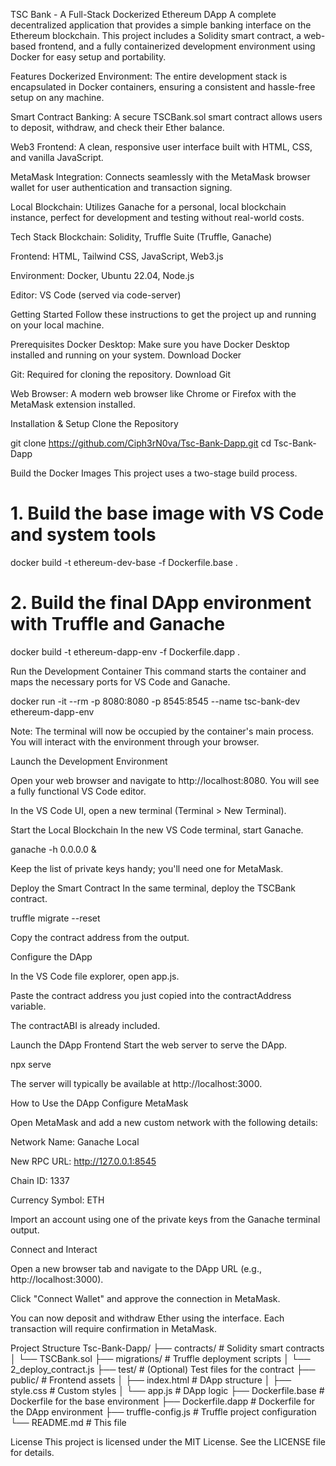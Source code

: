 TSC Bank - A Full-Stack Dockerized Ethereum DApp
A complete decentralized application that provides a simple banking interface on the Ethereum blockchain. This project includes a Solidity smart contract, a web-based frontend, and a fully containerized development environment using Docker for easy setup and portability.

Features
Dockerized Environment: The entire development stack is encapsulated in Docker containers, ensuring a consistent and hassle-free setup on any machine.

Smart Contract Banking: A secure TSCBank.sol smart contract allows users to deposit, withdraw, and check their Ether balance.

Web3 Frontend: A clean, responsive user interface built with HTML, CSS, and vanilla JavaScript.

MetaMask Integration: Connects seamlessly with the MetaMask browser wallet for user authentication and transaction signing.

Local Blockchain: Utilizes Ganache for a personal, local blockchain instance, perfect for development and testing without real-world costs.

Tech Stack
Blockchain: Solidity, Truffle Suite (Truffle, Ganache)

Frontend: HTML, Tailwind CSS, JavaScript, Web3.js

Environment: Docker, Ubuntu 22.04, Node.js

Editor: VS Code (served via code-server)

Getting Started
Follow these instructions to get the project up and running on your local machine.

Prerequisites
Docker Desktop: Make sure you have Docker Desktop installed and running on your system. Download Docker

Git: Required for cloning the repository. Download Git

Web Browser: A modern web browser like Chrome or Firefox with the MetaMask extension installed.

Installation & Setup
Clone the Repository

git clone https://github.com/Ciph3rN0va/Tsc-Bank-Dapp.git
cd Tsc-Bank-Dapp

Build the Docker Images
This project uses a two-stage build process.

# 1. Build the base image with VS Code and system tools
docker build -t ethereum-dev-base -f Dockerfile.base .

# 2. Build the final DApp environment with Truffle and Ganache
docker build -t ethereum-dapp-env -f Dockerfile.dapp .

Run the Development Container
This command starts the container and maps the necessary ports for VS Code and Ganache.

docker run -it --rm -p 8080:8080 -p 8545:8545 --name tsc-bank-dev ethereum-dapp-env

Note: The terminal will now be occupied by the container's main process. You will interact with the environment through your browser.

Launch the Development Environment

Open your web browser and navigate to http://localhost:8080. You will see a fully functional VS Code editor.

In the VS Code UI, open a new terminal (Terminal > New Terminal).

Start the Local Blockchain
In the new VS Code terminal, start Ganache.

ganache -h 0.0.0.0 &

Keep the list of private keys handy; you'll need one for MetaMask.

Deploy the Smart Contract
In the same terminal, deploy the TSCBank contract.

truffle migrate --reset

Copy the contract address from the output.

Configure the DApp

In the VS Code file explorer, open app.js.

Paste the contract address you just copied into the contractAddress variable.

The contractABI is already included.

Launch the DApp Frontend
Start the web server to serve the DApp.

npx serve

The server will typically be available at http://localhost:3000.

How to Use the DApp
Configure MetaMask

Open MetaMask and add a new custom network with the following details:

Network Name: Ganache Local

New RPC URL: http://127.0.0.1:8545

Chain ID: 1337

Currency Symbol: ETH

Import an account using one of the private keys from the Ganache terminal output.

Connect and Interact

Open a new browser tab and navigate to the DApp URL (e.g., http://localhost:3000).

Click "Connect Wallet" and approve the connection in MetaMask.

You can now deposit and withdraw Ether using the interface. Each transaction will require confirmation in MetaMask.

Project Structure
Tsc-Bank-Dapp/
├── contracts/          # Solidity smart contracts
│   └── TSCBank.sol
├── migrations/         # Truffle deployment scripts
│   └── 2_deploy_contract.js
├── test/               # (Optional) Test files for the contract
├── public/             # Frontend assets
│   ├── index.html      # DApp structure
│   ├── style.css       # Custom styles
│   └── app.js          # DApp logic
├── Dockerfile.base     # Dockerfile for the base environment
├── Dockerfile.dapp     # Dockerfile for the DApp environment
├── truffle-config.js   # Truffle project configuration
└── README.md           # This file

License
This project is licensed under the MIT License. See the LICENSE file for details.
